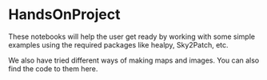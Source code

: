 # HandsOnProject
These notebooks will help the user get ready by working with some simple examples using the required packages like healpy, Sky2Patch, etc.

We also have tried different ways of making maps and images. You can also find the code to them here.
